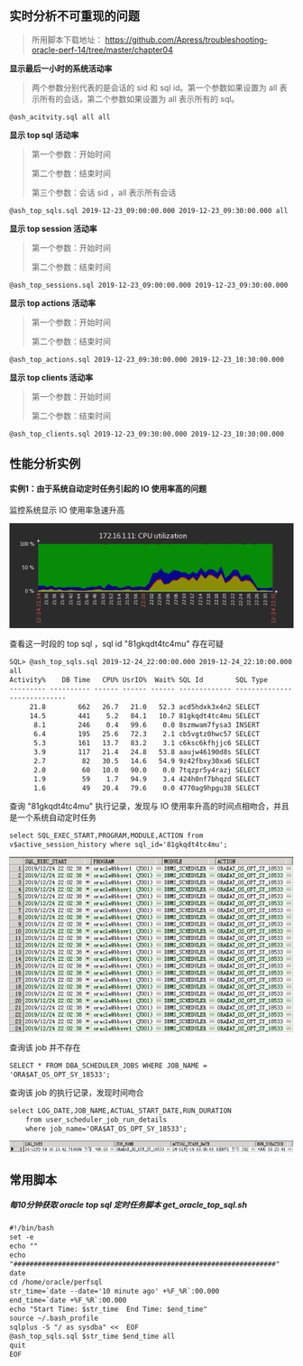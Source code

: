 ## 实时分析不可重现的问题

> 所用脚本下载地址： https://github.com/Apress/troubleshooting-oracle-perf-14/tree/master/chapter04

**显示最后一小时的系统活动率**

> 两个参数分别代表的是会话的 sid 和 sql id。第一个参数如果设置为 all 表示所有的会话，第二个参数如果设置为 all 表示所有的 sql。

```
@ash_acitvity.sql all all
```

**显示 top sql 活动率**

> 第一个参数：开始时间
>
> 第二个参数：结束时间
>
> 第三个参数：会话 sid ，all 表示所有会话

```
@ash_top_sqls.sql 2019-12-23_09:00:00.000 2019-12-23_09:30:00.000 all
```

**显示 top session 活动率**

> 第一个参数：开始时间
>
> 第二个参数：结束时间

```
@ash_top_sessions.sql 2019-12-23_09:00:00.000 2019-12-23_09:30:00.000
```

**显示 top actions 活动率**

> 第一个参数：开始时间
>
> 第二个参数：结束时间

```
@ash_top_actions.sql 2019-12-23_09:30:00.000 2019-12-23_10:30:00.000
```

**显示 top clients 活动率**

> 第一个参数：开始时间
>
> 第二个参数：结束时间

```
@ash_top_clients.sql 2019-12-23_09:30:00.000 2019-12-23_10:30:00.000
```



## 性能分析实例

#### 实例1：由于系统自动定时任务引起的 IO 使用率高的问题

监控系统显示 IO 使用率急速升高

![image-20191225100300006](assets/image-20191225100300006.png)

查看这一时段的 top sql ，sql id "81gkqdt4tc4mu" 存在可疑

```
SQL> @ash_top_sqls.sql 2019-12-24_22:00:00.000 2019-12-24_22:10:00.000 all
Activity%    DB Time   CPU% UsrIO%  Wait% SQL Id        SQL Type
--------- ---------- ------ ------ ------ ------------- ----------------------------
     21.8        662   26.7   21.0   52.3 acd5hdxk3x4n2 SELECT
     14.5        441    5.2   84.1   10.7 81gkqdt4tc4mu SELECT
      8.1        246    0.4   99.6    0.0 8szmwam7fysa3 INSERT
      6.4        195   25.6   72.3    2.1 cb5vgtz0hwc57 SELECT
      5.3        161   13.7   83.2    3.1 c6ksc6kfhjjc6 SELECT
      3.9        117   21.4   24.8   53.8 aaujw46190d8s SELECT
      2.7         82   30.5   14.6   54.9 9z42fbxy30xa6 SELECT
      2.0         60   10.0   90.0    0.0 7tqzpr5y4razj SELECT
      1.9         59    1.7   94.9    3.4 424h0nf7bhqzd SELECT
      1.6         49   20.4   79.6    0.0 4770ag9hpgu38 SELECT
```

查询 "81gkqdt4tc4mu" 执行记录，发现与 IO 使用率升高的时间点相吻合，并且是一个系统自动定时任务

```
select SQL_EXEC_START,PROGRAM,MODULE,ACTION from v$active_session_history where sql_id='81gkqdt4tc4mu';
```

![image-20191225101251553](assets/image-20191225101251553.png)

查询该 job 并不存在

```
SELECT * FROM DBA_SCHEDULER_JOBS WHERE JOB_NAME = 'ORA$AT_OS_OPT_SY_18533';
```

查询该 job 的执行记录，发现时间吻合

```
select LOG_DATE,JOB_NAME,ACTUAL_START_DATE,RUN_DURATION 
    from user_scheduler_job_run_details 
    where job_name='ORA$AT_OS_OPT_SY_18533';
```

![image-20191225103350443](assets/image-20191225103350443.png)

## 常用脚本

##### 每10分钟获取 oracle top sql 定时任务脚本 get_oracle_top_sql.sh

```
#!/bin/bash
set -e
echo ""
echo "#################################################################"
date
cd /home/oracle/perfsql
str_time=`date --date='10 minute ago' +%F_%R`:00.000
end_time=`date +%F_%R`:00.000
echo "Start Time: $str_time  End Time: $end_time"
source ~/.bash_profile
sqlplus -S "/ as sysdba" <<  EOF
@ash_top_sqls.sql $str_time $end_time all
quit
EOF
```

